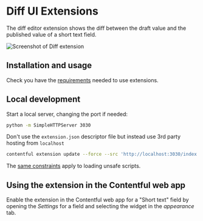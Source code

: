 # Diff UI Extensions

The diff editor extension shows the diff between the draft value and the published value of a short text field.

![Screenshot of Diff extension](http://contentful.github.io/extensions/assets/diff-extension.png)

## Installation and usage

Check you have the [requirements](../README.md#requirements) needed to use extensions.

## Local development

Start a local server, changing the port if needed:

```bash
python -m SimpleHTTPServer 3030
```

Don't use the `extension.json` descriptor file but instead use 3rd party hosting from `localhost`

```bash
contentful extension update --force --src 'http://localhost:3030/index.html' --id diff --name diff --field-types Symbol -field-types Text
```

The [same constraints](../README.md#debugging-on-your-local-environment) apply to loading unsafe scripts.

## Using the extension in the Contentful web app

Enable the extension in the Contentful web app for a "Short text" field by opening the _Settings_ for a field and selecting the widget in the _appearance_ tab.
